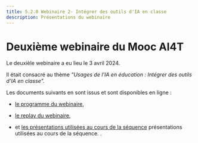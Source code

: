 ```yaml
---
title: 5.2.0 Webinaire 2- Intégrer des outils d'IA en classe
description: Présentations du webinaire
---
```



# Deuxième webinaire du Mooc AI4T

Le deuxièle webinaire a eu lieu le 3 avril 2024.

Il était consacré au thème *"Usages de l'IA en éducation : Intégrer des outils d'IA en classe".*

Les documents suivants en sont issus et sont disponibles en ligne :

* <a href="https://inrialearninglab.github.io/ai4t//2-Project-resources/5-Webinars/5-2-Webinar-1/5-2-1-Webinar-2-program.fr.html">le programme du webinaire</a>,

* <a href="https://inrialearninglab.github.io/ai4t//2-Project-resources/5-Webinars/5-2-Webinar-1/5-2-2-Webinar-2-replay.fr.html">le replay du webinaire</a>, 

* et [les présentations utilisées au cours de la séquence](../Documents/Webinaire-Interger-des-outils-d’IA-en-classe-synthèse-VF.pdf) présentations utilisées au cours de la séquence</a>.
  .

